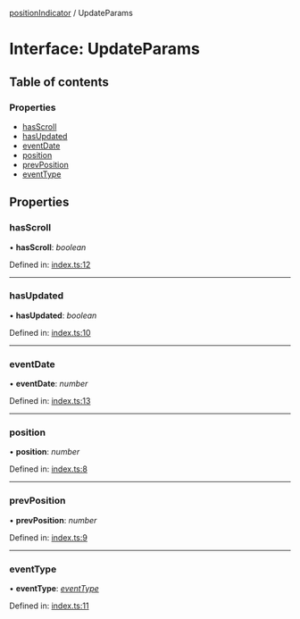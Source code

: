 [positionIndicator](../README.md) / UpdateParams

# Interface: UpdateParams

## Table of contents

### Properties

- [hasScroll](updateparams.md#hasscroll)
- [hasUpdated](updateparams.md#hasupdated)
- [eventDate](updateparams.md#eventDate)
- [position](updateparams.md#position)
- [prevPosition](updateparams.md#prevposition)
- [eventType](updateparams.md#eventType)

## Properties

### hasScroll

• **hasScroll**: *boolean*

Defined in: [index.ts:12](https://github.com/kunukn/position-indicator/blob/21cdf24/src/index.ts#L12)

___

### hasUpdated

• **hasUpdated**: *boolean*

Defined in: [index.ts:10](https://github.com/kunukn/position-indicator/blob/21cdf24/src/index.ts#L10)

___

### eventDate

• **eventDate**: *number*

Defined in: [index.ts:13](https://github.com/kunukn/position-indicator/blob/21cdf24/src/index.ts#L13)

___

### position

• **position**: *number*

Defined in: [index.ts:8](https://github.com/kunukn/position-indicator/blob/21cdf24/src/index.ts#L8)

___

### prevPosition

• **prevPosition**: *number*

Defined in: [index.ts:9](https://github.com/kunukn/position-indicator/blob/21cdf24/src/index.ts#L9)

___

### eventType

• **eventType**: [*eventType*](../README.md#eventType)

Defined in: [index.ts:11](https://github.com/kunukn/position-indicator/blob/21cdf24/src/index.ts#L11)
